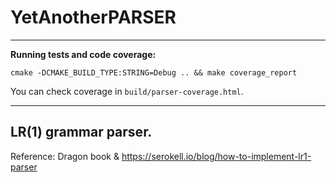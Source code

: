 # YetAnotherPARSER
___
**Running tests and code coverage:**
```
cmake -DCMAKE_BUILD_TYPE:STRING=Debug .. && make coverage_report
```
You can check coverage in `build/parser-coverage.html`.
___
## LR(1) grammar parser.
Reference: Dragon book & https://serokell.io/blog/how-to-implement-lr1-parser

